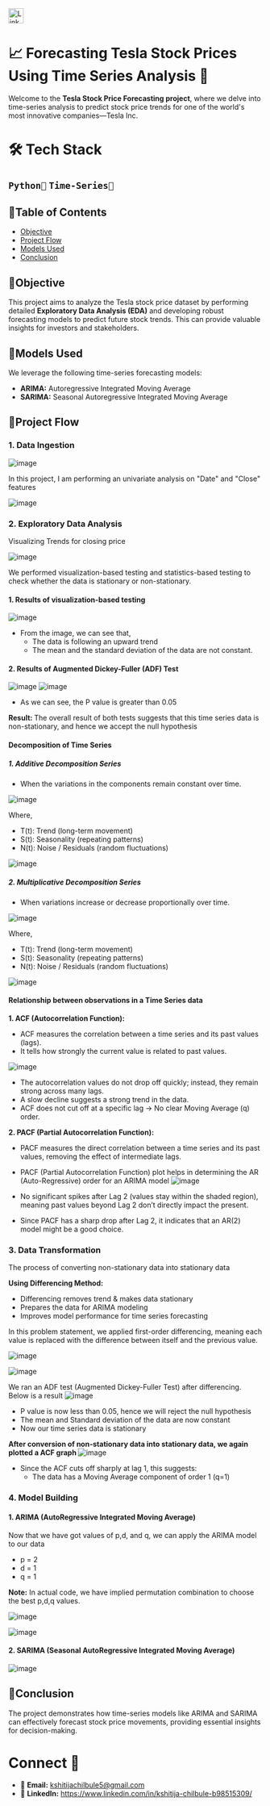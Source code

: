 <a href="https://www.linkedin.com/in/kshitija-chilbule-b98515309/" target="_blank">
  <img src="https://img.shields.io/badge/LinkedIn-Connect-blue?style=flat&logo=linkedin" alt="LinkedIn Badge" style="height: 30px; width: auto;">
</a>

# 📈 Forecasting Tesla Stock Prices Using Time Series Analysis 🚗
Welcome to the <b>Tesla Stock Price Forecasting project</b>, where we delve into time-series analysis to predict stock price trends for one of the world's most innovative companies—Tesla Inc.

# 🛠️ Tech Stack
## `Python🐍` `Time-Series🎢`

## 📜Table of Contents 
- [Objective](#objective)
- [Project Flow](#project-flow)
- [Models Used](#models-used)
- [Conclusion](#conclusion)

## 🎯Objective
This project aims to analyze the Tesla stock price dataset by performing detailed <b>Exploratory Data Analysis (EDA)</b> and developing robust forecasting models to predict future stock trends. This can provide valuable insights for investors and stakeholders.

## 🔢Models Used
We leverage the following time-series forecasting models:

- <b>ARIMA:</b>  Autoregressive Integrated Moving Average
- <b>SARIMA:</b> Seasonal Autoregressive Integrated Moving Average

## 🌟Project Flow
### 1. Data Ingestion
  
![image](https://github.com/user-attachments/assets/b8823c44-b4ee-43c0-975a-e6aaeb062e64)

In this project, I am performing an univariate analysis on "Date" and "Close" features

![image](https://github.com/user-attachments/assets/ce3856de-725c-404c-b824-6abe1001f422)

### 2. Exploratory Data Analysis
Visualizing Trends for closing price

![image](https://github.com/user-attachments/assets/8d633544-3af2-49b6-9d63-248f928d48d1)

We performed visualization-based testing and statistics-based testing to check whether the data is stationary or non-stationary.

#### 1. Results of visualization-based testing
![image](https://github.com/user-attachments/assets/67eb2888-85e5-457a-8ecc-b74bc99f3090)
- From the image, we can see that,
   - The data is following an upward trend
   - The mean and the standard deviation of the data are not constant.

#### 2. Results of Augmented Dickey-Fuller (ADF) Test
![image](https://github.com/user-attachments/assets/addb58b6-c728-43ce-805f-9d53d9f6da8b)
![image](https://github.com/user-attachments/assets/f71c0b9b-f1e0-484c-83ff-db9117678237)
- As we can see, the P value is greater than 0.05

<b>Result: </b> The overall result of both tests suggests that this time series data is non-stationary, and hence we accept the null hypothesis

#### Decomposition of Time Series

##### 1. Additive Decomposition Series
- When the variations in the components remain constant over time.

![image](https://github.com/user-attachments/assets/9d28e9d6-8adc-4b25-bb25-8ab5a5158327)

Where,
- T(t): Trend (long-term movement)
- S(t): Seasonality (repeating patterns)
- N(t): Noise / Residuals (random fluctuations)

![image](https://github.com/user-attachments/assets/505d2e31-c229-4771-8b64-b696881f1cb2)

##### 2. Multiplicative Decomposition Series
- When variations increase or decrease proportionally over time.

![image](https://github.com/user-attachments/assets/8c2fb618-e801-4572-a434-2d2b2864b2e1)

Where,
- T(t): Trend (long-term movement)
- S(t): Seasonality (repeating patterns)
- N(t): Noise / Residuals (random fluctuations)

![image](https://github.com/user-attachments/assets/aaae5e72-1715-4545-a8c0-0620cf2e3db9)

#### Relationship between observations in a Time Series data
<b>1. ACF (Autocorrelation Function): </b> 
- ACF measures the correlation between a time series and its past values (lags).
- It tells how strongly the current value is related to past values.

![image](https://github.com/user-attachments/assets/9e701e95-fe2d-49d0-a846-287a78d3a9d6)
- The autocorrelation values do not drop off quickly; instead, they remain strong across many lags.
- A slow decline suggests a strong trend in the data.
- ACF does not cut off at a specific lag → No clear Moving Average (q) order.

<b>2. PACF (Partial Autocorrelation Function): </b>
-  PACF measures the direct correlation between a time series and its past values, removing the effect of intermediate lags.
-  PACF (Partial Autocorrelation Function) plot helps in determining the AR (Auto-Regressive) order for an ARIMA model
![image](https://github.com/user-attachments/assets/69218881-4c37-49ee-b8b5-1108485c6131)

- No significant spikes after Lag 2 (values stay within the shaded region), meaning past values beyond Lag 2 don’t directly impact the present.
- Since PACF has a sharp drop after Lag 2, it indicates that an AR(2) model might be a good choice.

### 3. Data Transformation
The process of converting non-stationary data into stationary data

<b> Using Differencing Method: </b> 
- Differencing removes trend & makes data stationary
- Prepares the data for ARIMA modeling
- Improves model performance for time series forecasting
  
In this problem statement, we applied first-order differencing, meaning each value is replaced with the difference between itself and the previous value.

![image](https://github.com/user-attachments/assets/8c9411b4-880e-4bcc-af7e-bcf44df65405)

![image](https://github.com/user-attachments/assets/3d9de77e-9886-47fa-8634-6534afad5751)

We ran an ADF test (Augmented Dickey-Fuller Test) after differencing. Below is a result
![image](https://github.com/user-attachments/assets/c35a109c-4747-40c5-90ac-64bdf22573a1)

- P value is now less than 0.05, hence we will reject the null hypothesis
- The mean and Standard deviation of the data are now constant
- Now our time series data is stationary

<b> After conversion of non-stationary data into stationary data, we again plotted a ACF graph </b>
![image](https://github.com/user-attachments/assets/d6bb227d-d294-418c-8584-168bd4025d14)

- Since the ACF cuts off sharply at lag 1, this suggests:
  - The data has a Moving Average component of order 1 (q=1)

### 4. Model Building
#### 1. ARIMA (AutoRegressive Integrated Moving Average)
Now that we have got values of p,d, and q, we can apply the  ARIMA model to our data
- p = 2
- d = 1
- q = 1

<b>Note:</b> In actual code, we have implied permutation combination to choose the best p,d,q values.

![image](https://github.com/user-attachments/assets/298d26e3-3619-4b61-84ca-2dfa6c19e5af)

![image](https://github.com/user-attachments/assets/94a5d2d7-cf58-432c-8248-5982d72f4f4b)


#### 2. SARIMA (Seasonal AutoRegressive Integrated Moving Average)
![image](https://github.com/user-attachments/assets/839dfabd-3a9e-43c0-9242-84652b0534e5)

## 📌Conclusion
The project demonstrates how time-series models like ARIMA and SARIMA can effectively forecast stock price movements, providing essential insights for decision-making.

# Connect 🤝
- 📩 <b>Email:</b> kshitijachilbule5@gmail.com
- 📶 <b>LinkedIn:</b> https://www.linkedin.com/in/kshitija-chilbule-b98515309/
